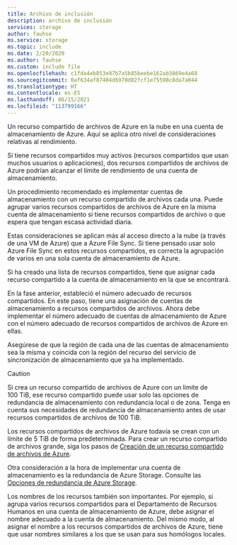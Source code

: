 ```yaml
---
title: Archivo de inclusión
description: archivo de inclusión
services: storage
author: fauhse
ms.service: storage
ms.topic: include
ms.date: 2/20/2020
ms.author: fauhse
ms.custom: include file
ms.openlocfilehash: c1fda4eb853e97b7a5b85beebe162ab3869e4a68
ms.sourcegitcommit: 0af634af87404d6970d82fcf1e75598c8da7a044
ms.translationtype: HT
ms.contentlocale: es-ES
ms.lasthandoff: 06/15/2021
ms.locfileid: "113799166"
---
```

Un recurso compartido de archivos de Azure en la nube en una cuenta de almacenamiento de Azure.
Aquí se aplica otro nivel de consideraciones relativas al rendimiento.

Si tiene recursos compartidos muy activos (recursos compartidos que usan muchos usuarios o aplicaciones), dos recursos compartidos de archivos de Azure podrían alcanzar el límite de rendimiento de una cuenta de almacenamiento.

Un procedimiento recomendado es implementar cuentas de almacenamiento con un recurso compartido de archivos cada una.
Puede agrupar varios recursos compartidos de archivos de Azure en la misma cuenta de almacenamiento si tiene recursos compartidos de archivo o que espera que tengan escasa actividad diaria.

Estas consideraciones se aplican más al acceso directo a la nube (a través de una VM de Azure) que a Azure File Sync. Si tiene pensado usar solo Azure File Sync en estos recursos compartidos, es correcta la agrupación de varios en una sola cuenta de almacenamiento de Azure.

Si ha creado una lista de recursos compartidos, tiene que asignar cada recurso compartido a la cuenta de almacenamiento en la que se encontrará.

En la fase anterior, estableció el número adecuado de recursos compartidos. En este paso, tiene una asignación de cuentas de almacenamiento a recursos compartidos de archivos. Ahora debe implementar el número adecuado de cuentas de almacenamiento de Azure con el número adecuado de recursos compartidos de archivos de Azure en ellas.

Asegúrese de que la región de cada una de las cuentas de almacenamiento sea la misma y coincida con la región del recurso del servicio de sincronización de almacenamiento que ya ha implementado.

> [!CAUTION]
> Si crea un recurso compartido de archivos de Azure con un límite de 100 TiB, ese recurso compartido puede usar solo las opciones de redundancia de almacenamiento con redundancia local o de zona. Tenga en cuenta sus necesidades de redundancia de almacenamiento antes de usar recursos compartidos de archivos de 100 TiB.

Los recursos compartidos de archivos de Azure todavía se crean con un límite de 5 TiB de forma predeterminada. Para crear un recurso compartido de archivos grande, siga los pasos de [Creación de un recurso compartido de archivos de Azure](../articles/storage/files/storage-how-to-create-file-share.md).

Otra consideración a la hora de implementar una cuenta de almacenamiento es la redundancia de Azure Storage. Consulte las [Opciones de redundancia de Azure Storage](../articles/storage/common/storage-redundancy.md).

Los nombres de los recursos también son importantes. Por ejemplo, si agrupa varios recursos compartidos para el Departamento de Recursos Humanos en una cuenta de almacenamiento de Azure, debe asignar el nombre adecuado a la cuenta de almacenamiento. Del mismo modo, al asignar el nombre a los recursos compartidos de archivos de Azure, tiene que usar nombres similares a los que se usan para sus homólogos locales.